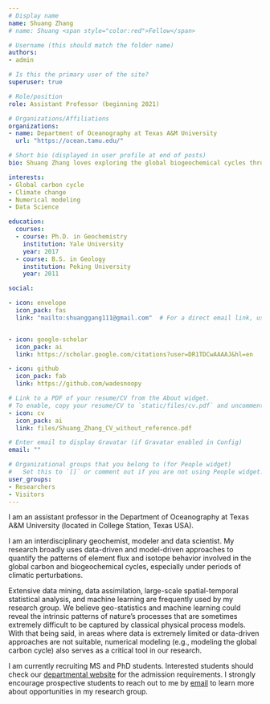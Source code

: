 ```yaml
---
# Display name
name: Shuang Zhang
# name: Shuang <span style="color:red">Fellow</span>

# Username (this should match the folder name)
authors:
- admin

# Is this the primary user of the site?
superuser: true

# Role/position
role: Assistant Professor (beginning 2021)

# Organizations/Affiliations
organizations:
- name: Department of Oceanography at Texas A&M University
  url: "https://ocean.tamu.edu/"

# Short bio (displayed in user profile at end of posts)
bio: Shuang Zhang loves exploring the global biogeochemical cycles through numerical modeling and data science.

interests:
- Global carbon cycle
- Climate change
- Numerical modeling
- Data Science

education:
  courses:
  - course: Ph.D. in Geochemistry
    institution: Yale University
    year: 2017
  - course: B.S. in Geology
    institution: Peking University
    year: 2011

social:

- icon: envelope
  icon_pack: fas
  link: "mailto:shuanggang111@gmail.com"  # For a direct email link, use "mailto:test@example.org".


- icon: google-scholar
  icon_pack: ai
  link: https://scholar.google.com/citations?user=DR1TDCwAAAAJ&hl=en

- icon: github
  icon_pack: fab
  link: https://github.com/wadesnoopy

# Link to a PDF of your resume/CV from the About widget.
# To enable, copy your resume/CV to `static/files/cv.pdf` and uncomment the lines below.
- icon: cv
  icon_pack: ai
  link: files/Shuang_Zhang_CV_without_reference.pdf

# Enter email to display Gravatar (if Gravatar enabled in Config)
email: ""

# Organizational groups that you belong to (for People widget)
#   Set this to `[]` or comment out if you are not using People widget.
user_groups:
- Researchers
- Visitors
---
```


I am an assistant professor in the Department of Oceanography at Texas A&M University (located in College Station, Texas USA).

I am an interdisciplinary geochemist, modeler and data scientist. My research broadly uses data-driven and model-driven approaches to quantify the patterns of element flux and isotope behavior involved in the global carbon and biogeochemical cycles, especially under periods of climatic perturbations.

Extensive data mining, data assimilation, large-scale spatial-temporal statistical analysis, and machine learning are frequently used by my research group. We believe geo-statistics and machine learning could reveal the intrinsic patterns of nature’s processes that are sometimes extremely difficult to be captured by classical physical process models. With that being said, in areas where data is extremely limited or data-driven approaches are not suitable, numerical modeling (e.g., modeling the global carbon cycle) also serves as a critical tool in our research.


I am currently recruiting MS and PhD students. Interested students should check our [departmental website](https://ocean.tamu.edu/academics/graduate-programs/index.html) for the admission requirements. I strongly encourage prospective students to reach out to me by [email](mailto:shuanggang111@gmail.com) to learn more about opportunities in my research group.

